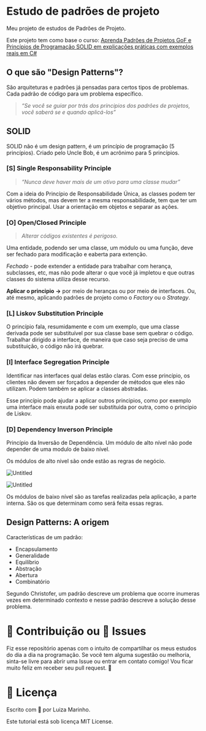 # Estudo de padrões de projeto
Meu projeto de estudos de Padrões de Projeto.

Este projeto tem como base o curso:
[Aprenda Padrões de Projetos GoF e Princípios de Programação SOLID em explicações práticas com exemplos reais em C#](https://www.udemy.com/course/curso-design-patterns-csharp/?couponCode=2021PM25)



## O que são "Design Patterns"?
São arquiteturas e padrões já pensadas para certos tipos de problemas. Cada padrão de código para um problema específico.

> *“Se você se guiar por trás dos principios dos padrões de projetos, você saberá se e quando aplicá-los”*
> 

## SOLID

SOLID não é um design pattern, é um princípio de programação (5 princípios). Criado pelo Uncle Bob, é um acrônimo para 5 princípios.

### [S] Single Responsability Principle

> *“Nunca deve haver mais de um otivo para uma classe mudar”*
> 

Com a ideia do Princípio de Responsabilidade Única, as classes podem ter vários métodos, mas devem ter a mesma responsabilidade, tem que ter um objetivo principal. Usar a orientação em objetos e separar as ações.

### [O] Open/Closed Principle

> *Alterar códigos existentes é perigoso.*
> 

Uma entidade, podendo ser uma classe, um módulo ou uma função, deve ser fechado para modificação e eaberta para extenção. 

*Fechado* - pode extender a entidade para trabalhar com herança, subclasses, etc, mas não pode alterar o que você já impletou e que outras classes do sistema utiliza desse recurso.

**Aplicar o principio** **→** por meio de heranças ou por meio de interfaces. Ou, até mesmo, aplicando padrões de projeto como o *Factory* ou o *Strategy*.

### [L] Liskov Substitution Principle

O princípio fala, resumidamente e com um exemplo, que uma classe derivada pode ser substituível por sua classe base sem quebrar o código. Trabalhar dirigido a interface, de maneira que caso seja preciso de uma substituição, o código não irá quebrar.

### [I] Interface Segregation Principle

Identificar nas interfaces qual delas estão claras. Com esse princípio, os clientes não devem ser forçados a depender de métodos que eles não utilizam. Podem também se aplicar a classes abstradas.

Esse princípio pode ajudar a aplicar outros principios, como por exemplo uma interface mais enxuta pode ser substituida por outra, como o principio de Liskov.

### [D] Dependency Inverson Principle

Princípio da Inversão de Dependência. Um módulo de alto nível não pode depender de uma modulo de baixo nível. 

Os módulos de alto nivel são onde estão as regras de negócio. 

![Untitled](design-patterns-study/doc/image1.png)

![Untitled](design-patterns-study/doc/image2.png)

Os módulos de baixo nível são as tarefas realizadas pela aplicação, a parte interna. São os que determinam como será feita essas regras.

## Design Patterns: A origem

Características de um padrão:

- Encapsulamento
- Generalidade
- Equilíbrio
- Abstração
- Abertura
- Combinatório

Segundo Christofer, um padrão descreve um problema que ocorre inumeras vezes em determinado contexto e nesse padrão descreve a solução desse problema.

# 🦾 Contribuição ou 🐞 Issues
Fiz esse repositório apenas com o intuito de compartilhar os meus estudos do dia a dia na programação. Se você tem alguma sugestão ou melhoria, sinta-se livre para abrir uma Issue ou entrar em contato comigo! Vou ficar muito feliz em receber seu pull request. 🥰

# 📃 Licença
Escrito com 💙 por Luiza Marinho.

Este tutorial está sob licença MIT License.
